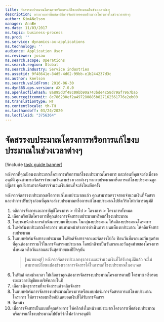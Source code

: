 ```yaml
---
title: จัดสรรงบประมาณโครงการหรือการแก้ไขงบประมาณในช่วงเวลาต่างๆ
description: กระบวนการนี้แสดงวิธีการจัดสรรยอดงบประมาณโครงการในช่วงเวลาต่างๆ
author: KimANelson
manager: AnnBe
ms.date: 11/03/2017
ms.topic: business-process
ms.prod: ''
ms.service: dynamics-ax-applications
ms.technology: ''
audience: Application User
ms.reviewer: josaw
ms.search.scope: Operations
ms.search.region: Global
ms.search.industry: Service industries
ms.assetid: 9f48641e-84d5-4d02-99bb-e1b244237d3c
ms.author: knelson
ms.search.validFrom: 2016-06-30
ms.dyn365.ops.version: AX 7.0.0
ms.openlocfilehash: 8a895d3f48c09bb90a743bde4c58d79af7967ba5
ms.sourcegitcommit: 8c786230ef2a497280885b827162561776e2eb00
ms.translationtype: HT
ms.contentlocale: th-TH
ms.lasthandoff: 03/24/2020
ms.locfileid: "3756364"
---
```

# <a name="allocate-a-project-budget-or-budget-revision-across-periods"></a>จัดสรรงบประมาณโครงการหรือการแก้ไขงบประมาณในช่วงเวลาต่างๆ

[!include [task guide banner](../../includes/task-guide-banner.md)]

หลังจากที่คุณป้อนงบประมาณโครงการหรือการแก้ไขงบประมาณโครงการ และก่อนที่คุณจะส่งเพื่อขออนุมัติ คุณสามารถจัดสรรจำนวนเงินตามช่วงเวลาต่างๆ หากงบประมาณหรือการแก้ไขงบประมาณถูกปฏิเสธ คุณยังสามารถจัดสรรจำนวนเงินก่อนที่จะส่งใหม่อีกครั้ง 

หลังจากจัดสรรงบประมาณหรือการแก้ไขงบประมาณแล้ว คุณสามารถตรวจสอบจำนวนเงินที่จัดสรรและทำการปรับปรุงก่อนที่คุณจะส่งงบประมาณหรือการแก้ไขงบประมาณไปยังเวิร์กโฟลว์การอนุมัติ 

1. คลิกการจัดการและการบัญชีโครงการ > ทั่วไป > โครงการ > โครงการทั้งหมด 
2. เลือกหรือเปิดโครงการที่คุณต้องการจัดสรรงบประมาณหรือแก้ไขงบประมาณ 
3. ในบานหน้าต่างการดำเนินการบนแท็บแผน ในกลุ่มงบประมาณ ให้คลิกงบประมาณโครงการ 
4. ในฟอร์มงบประมาณโครงการ บนบานหน้าต่างการดำเนินการ บนแท็บงบประมาณ ให้คลิกจัดสรรงบประมาณ 
5. ในแบบฟอร์มจัดสรรงบประมาณ ในฟิลด์จัดสรรจากและจัดสรรไปถึง ป้อนวันที่แรกและวันสุดท้ายที่คุณต้องการรวมไว้ในการจัดสรรงบประมาณ โดยปกติจะเป็นวันแรกและวันสุดท้ายของโครงการทั้งหมด หรือวันแรกและวันสุดท้ายของปีปัจจุบัน  
   > [หมายเหตุ!] หลังจากจัดสรรประเภทธุรกรรมและจำนวนเงินที่ได้รับอนุมัติแล้ว จะไม่สามารถเปลี่ยนแปลงช่วงเวลาการจัดสรรได้ในการแก้ไขงบประมาณในอนาคต 
6. ในฟิลด์ ตามช่วงเวลา ให้เลือกว่าคุณต้องการจัดสรรงบประมาณโครงการตามปี ไตรมาส หรือรอบระยะเวลาบัญชีของบริษัทภายในปี
7. เลือกชนิดธุรกรรมที่จะจัดสรรแล้วคลิกจัดสรร 
8. ในแบบฟอร์มการจัดสรรงบประมาณโครงการหรือแบบฟอร์มการจัดสรรการแก้ไขงบประมาณโครงการ ให้ตรวจสอบหรืออัปเดตยอดเงินที่ได้รับการจัดสรร 
9. ปิดหน้า
10. เมื่อการจัดสรรเป็นแบบที่คุณต้องการ ให้คลิกส่งในหน้างบประมาณโครงการเพื่อส่งงบประมาณหรือการแก้ไขงบประมาณไปยังเวิร์กโฟลว์การอนุมัติ  


